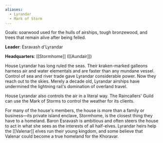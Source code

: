 ```yaml
---
aliases:
  - Lyrandar
  - Mark of Storm
---
```

Goals:  soarwood used for the hulls of airships, tough bronzewood, and trees that remain alive after being felled.

**Leader**: Esravash d'Lyrandar

**Headquarters**: [[Stormhome]] ([[Aundair]])

House Lyrandar has long ruled the seas. Their kraken-marked galleons harness air and water elementals and are faster than any mundane vessel. Control of sea and river trade gave Lyrandar considerable power. Now they reach out to the skies. Merely a decade old, Lyrandar airships have undermined the lightning rail's domination of overland travel.

House Lyrandar also controls the air in a literal way. The Raincallers' Guild can use the Mark of Storms to control the weather for its clients.

For many of the house's members, the house is more than a family or business—its private island enclave, Stormhome, is the closest thing they have to a homeland. Baron Esravash is ambitious and often steers the house to act in what she sees as the interests of all half-elves. Lyrandar heirs help the [[Valenar]] elves run their young kingdom, and some believe that Valenar could become a true homeland for the Khoravar.